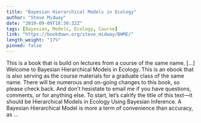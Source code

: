 ```yaml
---
title: "Bayesian Hierarchical Models in Ecology"
author: "Steve Midway"
date: "2019-09-09T18:30:32Z"
tags: [Bayesian, Models, Ecology, Course]
link: "https://bookdown.org/steve_midway/BHME/"
length_weight: "17%"
pinned: false
---
```


This is a book that is build on lectures from a course of the same name. [...] Welcome to Bayesian Hierarchical Models in Ecology. This is an ebook that is also serving as the course materials for a graduate class of the same name. There will be numerous and on-going changes to this book, so please check back. And don’t hesistate to email me if you have questions, comments, or for anything else. To start, let’s calrify the title of this text—it should be Hierarchical Models in Ecology Using Bayesian Inference. A Bayesian Hierarchical Model is more a term of convenience than accuracy, as ...
